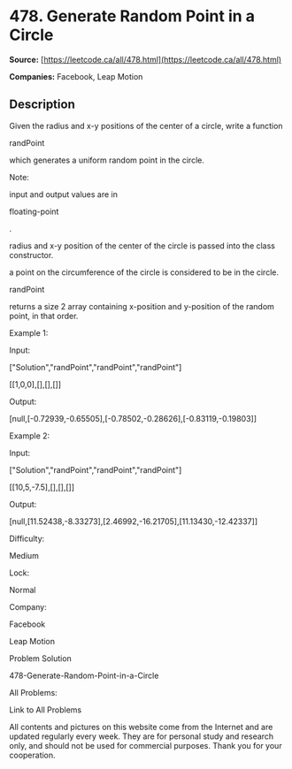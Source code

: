 # 478. Generate Random Point in a Circle

**Source:** [https://leetcode.ca/all/478.html](https://leetcode.ca/all/478.html)

**Companies:** Facebook, Leap Motion

## Description

Given the radius and x-y positions of the center of a circle, write a function

randPoint

which generates
        a uniform random point in the circle.

Note:

input and output values are in

floating-point

.

radius and x-y position of the center of the circle is passed into the class
            constructor.

a point on the circumference of the circle is considered to be in the circle.

randPoint

returns a size 2 array containing x-position and
            y-position of the random point, in that order.

Example 1:

Input:

["Solution","randPoint","randPoint","randPoint"]

[[1,0,0],[],[],[]]

Output:

[null,[-0.72939,-0.65505],[-0.78502,-0.28626],[-0.83119,-0.19803]]

Example 2:

Input:

["Solution","randPoint","randPoint","randPoint"]

[[10,5,-7.5],[],[],[]]

Output:

[null,[11.52438,-8.33273],[2.46992,-16.21705],[11.13430,-12.42337]]

Difficulty:

Medium

Lock:

Normal

Company:

Facebook

Leap Motion

Problem Solution

478-Generate-Random-Point-in-a-Circle

All Problems:

Link to All Problems

All contents and pictures on this website come from the Internet and are updated regularly every week. They are for personal study and research only, and should not be used for commercial purposes. Thank you for your cooperation.

